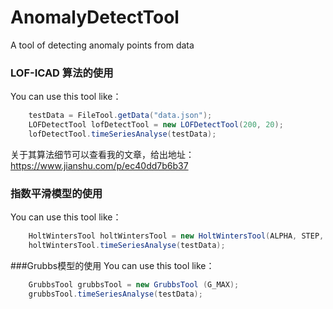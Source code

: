 ﻿# AnomalyDetectTool
A tool of detecting anomaly points from data

### LOF-ICAD 算法的使用
You can use this tool like：

```java
    testData = FileTool.getData("data.json");
    LOFDetectTool lofDetectTool = new LOFDetectTool(200, 20);
    lofDetectTool.timeSeriesAnalyse(testData);
```

关于其算法细节可以查看我的文章，给出地址：
https://www.jianshu.com/p/ec40dd7b6b37


### 指数平滑模型的使用
You can use this tool like：
```java
    HoltWintersTool holtWintersTool = new HoltWintersTool(ALPHA, STEP, TIMES);
    holtWintersTool.timeSeriesAnalyse(testData);
```

###Grubbs模型的使用
You can use this tool like：
```java
    GrubbsTool grubbsTool = new GrubbsTool (G_MAX);
    grubbsTool.timeSeriesAnalyse(testData);
```

